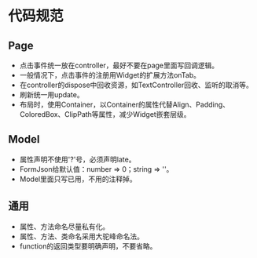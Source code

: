 # 代码规范

## Page
* 点击事件统一放在controller，最好不要在page里面写回调逻辑。
* 一般情况下，点击事件的注册用Widget的扩展方法onTab。
* 在controller的dispose中回收资源，如TextController回收、监听的取消等。
* 刷新统一用update。
* 布局时，使用Container，以Container的属性代替Align、Padding、ColoredBox、ClipPath等属性，减少Widget嵌套层级。


## Model
* 属性声明不使用'?'号，必须声明late。
* FormJson给默认值：number => 0；string => ''。
* Model里面只写已用，不用的注释掉。

## 通用
* 属性、方法命名尽量私有化。
* 属性、方法、类命名采用大驼峰命名法。
* function的返回类型要明确声明，不要省略。